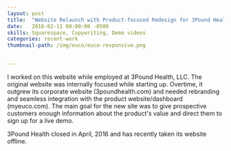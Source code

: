 ```yaml
---
layout: post
title:  "Website Relaunch with Product-focused Redesign for 3Pound Health, LLC."
date:   2016-02-11 00:00:00 -0500
skills: Squarespace, Copywriting, Demo videos
categories: recent-work
thumbnail-path: /img/euco/euco-responsive.png


---
```


<p>I worked on this website while employed at 3Pound Health, LLC. The original website was internally focused while starting up. Overtime, it outgrew its corporate website (3poundhealth.com) and needed rebranding and seamless integration with the product website/dashboard (myeuco.com). The main goal for the new site was to give prospective customers enough information about the product's value and direct them to sign up for a live demo. <p class="italic">3Pound Health closed in April, 2016 and has recently taken its website offline.</p></p>


